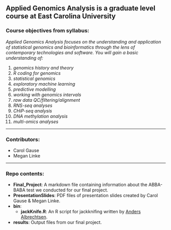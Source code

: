## Applied Genomics Analysis is a graduate level course at East Carolina University


### Course objectives from syllabus: 
*Applied Genomics Analysis focuses on the understanding and application of statistical 
genomics and bioinformatics through the lens of contemporary technologies and software. You will gain a basic 
understanding of:*  

  1) *genomics history and theory*
  2) *R coding for genomics*
  3) *statistical genomics*
  4) *exploratory machine learning*
  5) *predictive modelling*
  6) *working with genomics intervals*
  7) *raw data QC/filtering/alignment*
  8) *RNS-seq analyses*
  9) *CHiP-seq analysis*
  10) *DNA methylation analysis*
  11) *multi-omics analyses*  
  
---

### Contributors: 
- Carol Gause
- Megan Linke
---


### Repo contents:
- **Final_Project**: A markdown file containing information about the ABBA-BABA test we conducted for our final project.
- **PresentationSlides**: PDF files of presentation slides created by Carol Gause & Megan Linke.
- **bin**:
  - **jackKnife.R**: An R script for jackknifing written by [Anders Albrechtsen](https://github.com/ANGSD/angsd/blob/master/R/jackKnife.R).
- **results**: Output files from our final project.
